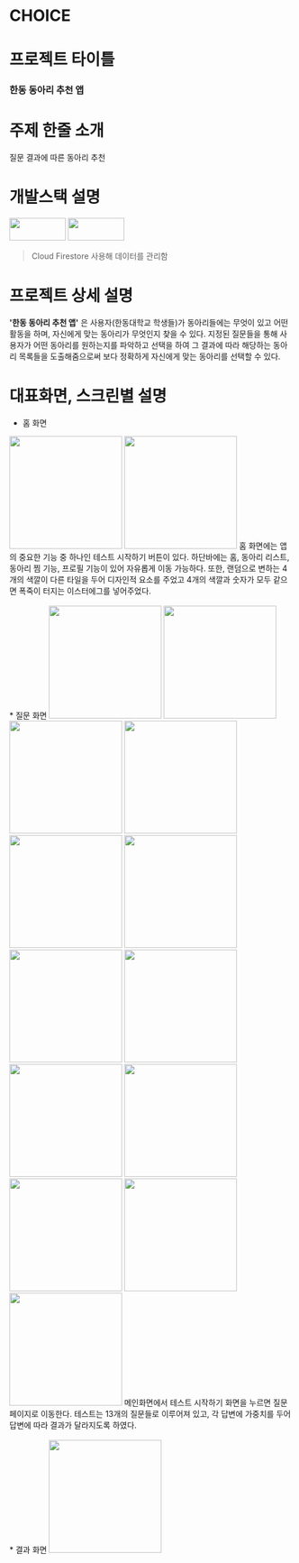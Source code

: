 # CHOICE

# 프로젝트 타이틀

### 한동 동아리 추천 앱


# 주제 한줄 소개

질문 결과에 따른 동아리 추천

# 개발스택 설명
<div>
<img src="https://img.shields.io/badge/Flutter-02569B?style=for-the badge&logo=Flutter&logoColor=white" width="100" height="40">   
<img src="https://img.shields.io/badge/Firebase-FFCA28?style=for-the badge&logo=Firebase&logoColor=white" width="100" height="40">
</div>

  >Cloud Firestore 사용해 데이터를 관리함     
  
# 프로젝트 상세 설명

**'한동 동아리 추천 앱'** 은 사용자(한동대학교 학생들)가 동아리들에는 무엇이 있고 어떤 활동을 하며, 자신에게 맞는 동아리가 무엇인지 찾을 수 있다. 
지정된 질문들을 통해 사용자가 어떤 동아리를 원하는지를 파악하고 선택을 하여 그 결과에 따라 해당하는 동아리 목록들을 도출해줌으로써 보다 정확하게 자신에게 맞는 동아리를 선택할 수 있다.

# 대표화면, 스크린별 설명
*  홈 화면 
<img width="200" src="https://user-images.githubusercontent.com/103638613/219569780-af08db76-fb81-47cf-92f9-50733aeeb3bd.png">
<img width="200" src="https://user-images.githubusercontent.com/103638613/219570214-46c29fdc-eef3-4fcc-9673-0c42569683c2.png">
홈 화면에는 앱의 중요한 기능 중 하나인 테스트 시작하기 버튼이 있다. 하단바에는 홈, 동아리 리스트, 동아리 찜 기능, 프로필 기능이 있어 자유롭게 이동 가능하다. 
또한, 랜덤으로 변하는 4개의 색깔이 다른 타일을 두어 디자인적 요소를 주었고 4개의 색깔과 숫자가 모두 같으면 폭죽이 터지는 이스터에그를 넣어주었다. <br/><br/>
*  질문 화면
<img width="200" src="https://user-images.githubusercontent.com/103638613/219570295-5c0e3131-8212-4748-b32e-1c25fd32899b.png">
<img width="200" src="https://user-images.githubusercontent.com/103638613/219570765-6dc36a66-0d75-492c-b097-36b63ac594bf.png">
<img width="200" src="https://user-images.githubusercontent.com/103638613/219570773-aa7891c2-c728-4dd8-8518-47e44d99e4e7.png">
<img width="200" src="https://user-images.githubusercontent.com/103638613/219570782-c61ba491-95dc-4207-bdac-a611257d3766.png">
<img width="200" src="https://user-images.githubusercontent.com/103638613/219570941-b5741ac2-2a4d-4ba1-92d3-379c4f396f8a.png">
<img width="200" src="https://user-images.githubusercontent.com/103638613/219570957-ff2a66fe-f132-43c2-a10f-d6d5c3f9b2e5.png">
<img width="200" src="https://user-images.githubusercontent.com/103638613/219574100-5e52006d-9566-474a-9beb-7944eaf75b67.png">
<img width="200" src="https://user-images.githubusercontent.com/103638613/219571141-d45cc24e-d378-4d50-b316-1397f370b4f7.png">
<img width="200" src="https://user-images.githubusercontent.com/103638613/219571159-d2e0f98f-ab89-4520-8f45-fdf365b29def.png">
<img width="200" src="https://user-images.githubusercontent.com/103638613/219571163-7df7ce0d-7a70-4efe-9af6-51141a0ee726.png">
<img width="200" src="https://user-images.githubusercontent.com/103638613/219571167-3b502a93-5704-4bd3-9673-9708a5ee391b.png">
<img width="200" src="https://user-images.githubusercontent.com/103638613/219573763-4de48827-7b2f-4193-b0fd-2dd11bfdd7e4.png">
<img width="200" src="https://user-images.githubusercontent.com/103638613/219573775-54573cdd-5245-4799-8324-3a2be6421885.png">
메인화면에서 테스트 시작하기 화면을 누르면 질문 페이지로 이동한다. 테스트는 13개의 질문들로 이루어져 있고, 각 답변에 가중치를 두어 답변에 따라 결과가 달라지도록 하였다. <br/><br/>
*  결과 화면 
<img width="200" src="https://user-images.githubusercontent.com/103638613/219572945-79d4b8d7-bf01-4da0-a1ce-31f85354fb6f.png">
